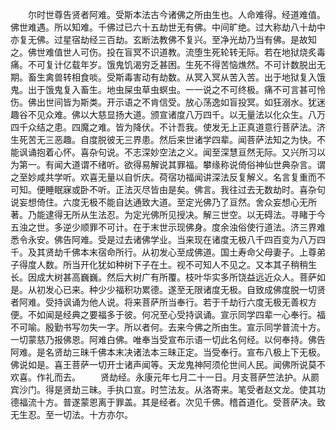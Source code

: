 <!-- { "loadSidebar": true } -->
　　尔时世尊告贤者阿难。受斯本法古今诸佛之所由生也。人命难得。经道难值。佛世难遇。所以知难。千佛过已六十五劫世无有佛。中间旷绝。过大称劫八十劫中亦复无佛。过星宿劫经三百劫。玄断法教佛不复兴。至净光劫乃当有佛。是故知之。佛世难值世人可伤。投在盲冥不识道教。流堕生死轮转无际。若在地狱烧炙毒痛。不可复计亿载年岁。饿鬼饥渴穷乏甚困。生死不得苦恼燋然。不可计数脱出无期。畜生禽兽转相食啖。受斯毒害动有劫数。从冥入冥从苦入苦。出于地狱复入饿鬼。出于饿鬼复入畜生。地虫屎虫草虫螟虫。一一说之不可终极。痛不可言甚可怜伤。佛出世间皆为斯类。开示语之不肯信受。放心荡逸如盲投冥。如狂溺水。犹迷趣谷不见众难。佛以大慈显扬大道。颁宣诸度八万四千。以无量法以化众生。八万四千众结之患。四魔之难。皆为降伏。不计吾我。使发无上正真道意行菩萨法。济生死苦无三恶趣。自度脱彼无三界患。然后来世诸学四辈。闻菩萨法知之为快。不能讽诵抱着心怀。喜杂句说。不志深妙空法之义。闻至深慧亘然无际。又兴所习以为第一。有闻大道谓不绪听。欲得易解说其罪福。攀缘称说倚俗神仙世典杂言。谓之至妙咸共学听。欢喜无量以自忻庆。荷宿功福闻讲深法反复解义。名言复重而不可知。便睡眠寐或卧不听。正法灭尽皆由是矣。佛言。我往过去无数劫时。喜杂句说妄想倚住。六度无极不能自达通致大道。至定光佛乃了亘然。舍众妄想心无所著。乃能逮得无所从生法忍。为定光佛所见授决。解三世空。以无碍法。寻睹于今五浊之世。多逆少顺罪不可计。在于末世示现佛身。度余浊俗使行道法。济三界难悉令永安。佛告阿难。受是过去诸佛学业。当来现在诸度无极八千四百变为八万四千。及其贤劫千佛本末宿命所行。从初发心至成佛道。国土寿命父母妻子。上尊弟子得度人数。所当开化犹如种树下子在土。视不可知人不见之。又本其子稍稍生长。因成大树甚高巍巍。然后大树广有所覆。枝叶华实多所饶益远近众人。菩萨如是。从初发心已来。种少少福积功累德。遂至无限诸度无极。自致成佛度脱一切贤者阿难。受持讽诵为他人说。将来菩萨所当奉行。若于千劫行六度无极无善权方便。不如闻是经典之要福多于彼。何况至心受持讽诵。宣示同学四辈一心奉行。福不可喻。殷勤书写勿失一字。所以者何。去来今佛之所由生。宣示同学普流十方。一切蒙慈乃报佛恩。阿难白佛。唯奉当受宣布示语一切此名何经。以何奉持。佛告阿难。是名贤劫三昧千佛本末决诸法本三昧正定。当受奉行。宣布八极上下无极。佛说如是。喜王菩萨一切开士诸声闻等。天龙鬼神阿须伦世间人民。闻佛所说莫不欢喜。作礼而去。
　　贤劫经。永康元年七月二十一日。月支菩萨竺法护。从罽宾沙门。得是贤劫三昧。手执口宣。时竺法友。从洛寄来。笔受者赵文龙。使其功德福流十方。普遂蒙恩离于罪盖。其是经者。次见千佛。稽首道化。受菩萨决。致无生忍。至一切法。十方亦尔。

 
